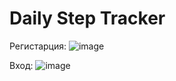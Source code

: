 # Daily Step Tracker
Регистарция:
![image](https://github.com/Tri0nic/Daily-Step-Tracker/assets/100537317/cf0bb71e-4fc0-40ce-999a-90748b4e3fd6)

Вход:
![image](https://github.com/Tri0nic/Daily-Step-Tracker/assets/100537317/9776138f-e948-4a53-8b5a-e4baa2bde88c)

